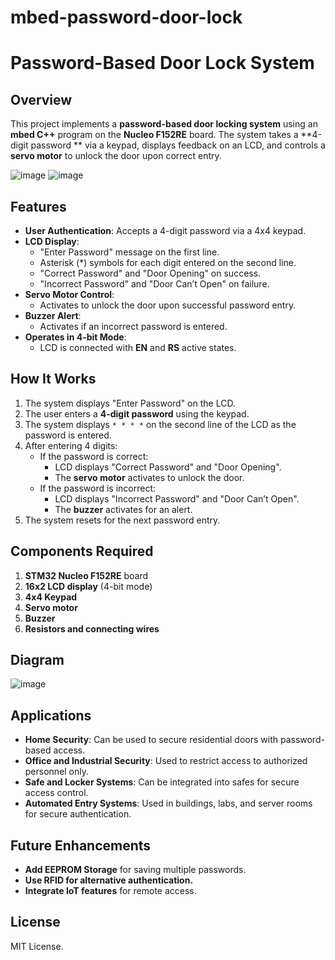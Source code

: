 # mbed-password-door-lock

# Password-Based Door Lock System

## Overview

This project implements a **password-based door locking system** using an **mbed C++** program on the **Nucleo F152RE** board. The system takes a \*\*4-digit password \*\* via a keypad, displays feedback on an LCD, and controls a **servo motor** to unlock the door upon correct entry.

![image](https://github.com/user-attachments/assets/c79fed72-53ea-467e-8e14-7079272d8b1b) ![image](https://github.com/user-attachments/assets/56ad81b9-5101-4165-a78e-81f343f7ac14)



## Features

- **User Authentication**: Accepts a 4-digit password via a 4x4 keypad.
- **LCD Display**:
  - "Enter Password" message on the first line.
  - Asterisk (\*) symbols for each digit entered on the second line.
  - "Correct Password" and "Door Opening" on success.
  - "Incorrect Password" and "Door Can’t Open" on failure.
- **Servo Motor Control**:
  - Activates to unlock the door upon successful password entry.
- **Buzzer Alert**:
  - Activates if an incorrect password is entered.
- **Operates in 4-bit Mode**:
  - LCD is connected with **EN** and **RS** active states.

## How It Works

1. The system displays "Enter Password" on the LCD.
2. The user enters a **4-digit password** using the keypad.
3. The system displays `* * * *` on the second line of the LCD as the password is entered.
4. After entering 4 digits:
   - If the password is correct:
     - LCD displays "Correct Password" and "Door Opening".
     - The **servo motor** activates to unlock the door.
   - If the password is incorrect:
     - LCD displays "Incorrect Password" and "Door Can’t Open".
     - The **buzzer** activates for an alert.
5. The system resets for the next password entry.

## Components Required

1. **STM32 Nucleo F152RE** board
2. **16x2 LCD display** (4-bit mode)
3. **4x4 Keypad**
4. **Servo motor**
5. **Buzzer**
6. **Resistors and connecting wires**

## Diagram 

![image](https://github.com/user-attachments/assets/e2ec8ac8-e068-4d65-8dc8-9c97f42cfe3e)



## Applications

- **Home Security**: Can be used to secure residential doors with password-based access.
- **Office and Industrial Security**: Used to restrict access to authorized personnel only.
- **Safe and Locker Systems**: Can be integrated into safes for secure access control.
- **Automated Entry Systems**: Used in buildings, labs, and server rooms for secure authentication.

## Future Enhancements

- **Add EEPROM Storage** for saving multiple passwords.
- **Use RFID for alternative authentication.**
- **Integrate IoT features** for remote access.

## License

MIT License.

